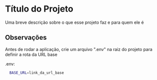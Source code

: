 
# Título do Projeto

Uma breve descrição sobre o que esse projeto faz e para quem ele é


## Observações

Antes de rodar a aplicação, crie um arquivo ".env" na raiz do projeto para definir a rota da URL base


.env:
```bash
  BASE_URL=link_da_url_base
```
